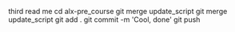third read me
cd alx-pre_course
git merge update_script
git merge update_script
git add .
git commit -m 'Cool, done'
git push

